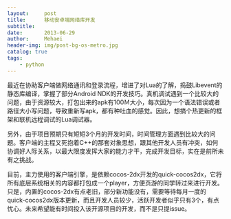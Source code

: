 ```yaml
---
layout:     post
title:      移动安卓端网络库开发
subtitle:   
date:       2013-06-29
author:     Mehaei
header-img: img/post-bg-os-metro.jpg
catalog: true
tags:
    - python
---
```

最近在协助客户端做网络通讯和登录流程，增进了对Lua的了解，捣鼓Libevent的静态库编译，掌握了部分Android NDK的开发技巧。真机调试遇到一个比较大的问题，由于资源较大，打包出来的apk有100Ｍ大小，每次因为一个语法错误或者路径大小写问题，导致重新写apk，都有种吐血的感觉。因此，想搞个热更新的框架和联机远程调试的Lua调试器。

另外，由于项目预期只有短短3个月的开发时间，时间管理方面遇到比较大的问题。客户端的主程又死抱着C++的那套对象思想，跟其他开发人员有冲突，如何协调好人际关系，以最大限度发挥大家的能力才干，完成开发目标，实在是前所未有之挑战。

目前，主力使用的客户端引擎，是依赖cocos-2dx开发的quick-cocos2dx，它将所有底层系统相关的内容都打包成一个player，方便页游的同学转过来进行开发。只是，内置的cocos-2dx有点老旧，部分新功能没有，需要等待每月一度的quick-cocos2dx版本更新，而且开发人员较少，活跃开发者似乎只有3个，有点忧心。未来希望能有时间投入该开源项目的开发，而不是只提issue。
